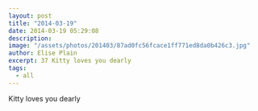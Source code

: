 ```yaml
---
layout: post
title: "2014-03-19"
date: 2014-03-19 05:29:08
description: 
image: "/assets/photos/201403/87ad0fc56fcace1ff771ed8da0b426c3.jpg"
author: Elise Plain
excerpt: 37 Kitty loves you dearly
tags: 
  - all
---
```


Kitty loves you dearly
<p></p>
